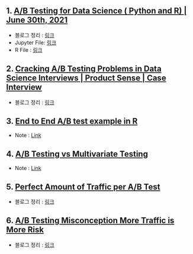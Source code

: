 
## 1. [A/B Testing for Data Science ( Python and R) | June 30th, 2021](https://www.youtube.com/watch?v=ZdC8dwL0rlI)

- 블로그 정리 : [링크](https://ugong2san.tistory.com/4555)
- Jupyter File: [링크](abtest_from_scratch_py.ipynb)
- R File : [링크](abtest_from_scarch_r.R)

## 2. [Cracking A/B Testing Problems in Data Science Interviews | Product Sense | Case Interview](https://youtu.be/X8u6kr4fxXc)

- 블로그 정리 : [링크](https://ugong2san.tistory.com/4622)

## 3. [End to End A/B test example in R](https://youtu.be/kroIR-59jo8)

- Note : [Link](./End_to_End_AB_Test_Example_in_R.md)

## 4. [A/B Testing vs Multivariate Testing](https://youtu.be/gLgElpZB0F0)

- Note : [Link](.)

## 5. [Perfect Amount of Traffic per A/B Test](https://www.youtube.com/watch?v=uPuODZ-eeSI&ab_channel=TestingTheory)

- 블로그 정리 : [링크](https://ugong2san.tistory.com/4663)

## 6. [A/B Testing Misconception More Traffic is More Risk](https://www.youtube.com/watch?v=nZNUEkn0K8c&ab_channel=TestingTheory)

- 블로그 정리 : [링크](https://ugong2san.tistory.com/4664)

